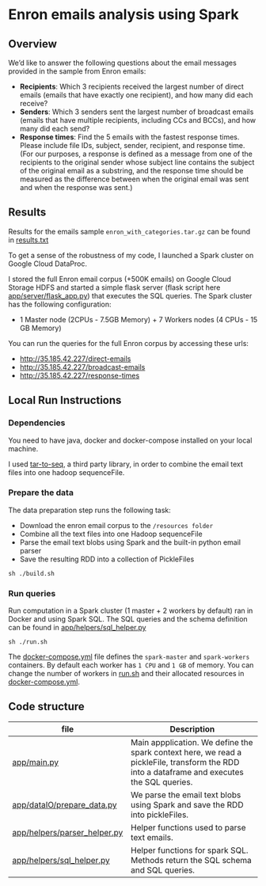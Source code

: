 # Enron emails analysis using Spark


## Overview

We’d like to answer the following questions about the email messages provided in the sample from Enron emails:

- __Recipients__: Which 3 recipients received the largest number of direct emails (emails that have exactly one recipient), and how many did each receive?
- __Senders__: Which 3 senders sent the largest number of broadcast emails (emails that have multiple recipients, including CCs and BCCs), and how many did each send?
- __Response times__: Find the 5 emails with the fastest response times. Please include file IDs, subject, sender, recipient, and response time. (For our purposes, a response is defined as a message from one of the recipients to the original sender whose subject line contains the subject of the original email as a substring, and the response time should be measured as the difference between when the original email was sent and when the response was sent.)


## Results
Results for the emails sample `enron_with_categories.tar.gz` can be found in [results.txt](results.txt)

To get a sense of the robustness of my code, I launched a Spark cluster on Google Cloud DataProc.

I stored the full Enron email corpus (+500K emails) on Google Cloud Storage HDFS and started a simple flask server (flask script here [app/server/flask_app.py](app/server/flask_app.py)) that executes the SQL queries.
The Spark cluster has the following configuration:

- 1 Master node (2CPUs - 7.5GB Memory) + 7 Workers nodes (4 CPUs - 15 GB Memory)

You can run the queries for the full Enron corpus by accessing these urls:

- http://35.185.42.227/direct-emails
- http://35.185.42.227/broadcast-emails
- http://35.185.42.227/response-times

## Local Run Instructions

### Dependencies
You need to have java, docker and docker-compose installed on your local machine.

I used [tar-to-seq](https://stuartsierra.com/2008/04/24/a-million-little-files), a third party library, in order to combine the email text files into one hadoop sequenceFile.

### Prepare the data

The data preparation step runs the following task:
- Download the enron email corpus to the `/resources folder`
- Combine all the text files into one Hadoop sequenceFile
- Parse the email text blobs using Spark and the built-in python email parser
- Save the resulting RDD into a collection of PickleFiles

```
sh ./build.sh
```

### Run queries

Run computation in a Spark cluster (1 master + 2 workers by default) ran in Docker and using Spark SQL.
The SQL queries and the schema definition can be found in [app/helpers/sql_helper.py](app/helpers/sql_helper.py)

    sh ./run.sh

The [docker-compose.yml](docker-compose.yml) file defines the `spark-master` and `spark-workers` containers.
By default each worker has `1 CPU` and `1 GB` of memory.
You can change the number of workers in [run.sh](run.sh) and their allocated resources in [docker-compose.yml](docker-compose.yml).

## Code structure

| file | Description    |
|---------|-----------------------|
| [app/main.py](app/main.py) | Main appplication. We define the spark context here, we read a pickleFile, transform the RDD into a dataframe and executes the SQL queries.|
| [app/dataIO/prepare_data.py](app/dataIO/prepare_data.py) | We parse the email text blobs using Spark and save the RDD into pickleFiles.|
| [app/helpers/parser_helper.py](app/helpers/parser_helper.py) | Helper functions used to parse text emails. |
| [app/helpers/sql_helper.py](app/helpers/sql_helper.py) | Helper functions for spark SQL. Methods return the SQL schema and SQL queries. |
